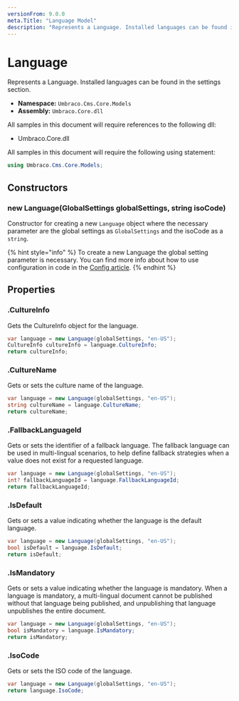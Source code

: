 ```yaml
---
versionFrom: 9.0.0
meta.Title: "Language Model"
description: "Represents a Language. Installed languages can be found in the settings section."
---
```


# Language

Represents a Language. Installed languages can be found in the settings section.

* **Namespace:** `Umbraco.Cms.Core.Models`
* **Assembly:** `Umbraco.Core.dll`

All samples in this document will require references to the following dll:

* Umbraco.Core.dll

All samples in this document will require the following using statement:

```csharp
using Umbraco.Cms.Core.Models;
```

## Constructors

### new Language(GlobalSettings globalSettings, string isoCode)

Constructor for creating a new `Language` object where the necessary parameter are the global settings as `GlobalSettings` and the isoCode as a `string`.

{% hint style="info" %}
To create a new Language the global setting parameter is necessary. You can find more info about how to use configuration in code in the [Config article](../../configuration/README.md#reading-configuration-in-code).
{% endhint %}

## Properties

### .CultureInfo

Gets the CultureInfo object for the language.

```csharp
var language = new Language(globalSettings, "en-US");
CultureInfo cultureInfo = language.CultureInfo;
return cultureInfo;
```

### .CultureName

Gets or sets the culture name of the language.

```csharp
var language = new Language(globalSettings, "en-US");
string cultureName = language.CultureName;
return cultureName;
```

### .FallbackLanguageId

Gets or sets the identifier of a fallback language. The fallback language can be used in multi-lingual scenarios, to help define fallback strategies when a value does not exist for a requested language.

```csharp
var language = new Language(globalSettings, "en-US");
int? fallbackLanguageId = language.FallbackLanguageId;
return fallbackLanguageId;
```

### .IsDefault

Gets or sets a value indicating whether the language is the default language.

```csharp
var language = new Language(globalSettings, "en-US");
bool isDefault = language.IsDefault;
return isDefault;
```

### .IsMandatory

Gets or sets a value indicating whether the language is mandatory. When a language is mandatory, a multi-lingual document cannot be published without that language being published, and unpublishing that language unpublishes the entire document.

```csharp
var language = new Language(globalSettings, "en-US");
bool isMandatory = language.IsMandatory;
return isMandatory;
```

### .IsoCode

Gets or sets the ISO code of the language.

```csharp
var language = new Language(globalSettings, "en-US");
return language.IsoCode;
```
